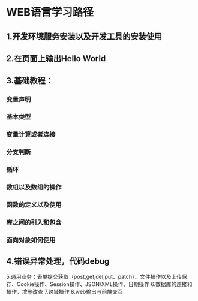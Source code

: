 # WEB语言学习路径

## 1.开发环境服务安装以及开发工具的安装使用
## 2.在页面上输出Hello World
## 3.基础教程：
### 变量声明
### 基本类型
### 变量计算或者连接
### 分支判断
### 循环
### 数组以及数组的操作
### 函数的定义以及使用
### 库之间的引入和包含
### 面向对象如何使用


## 4.错误异常处理，代码debug
5.通用业务：表单提交获取（post,get,del,put、patch）、文件操作以及上传保存、Cookie操作、Session操作、JSON/XML操作、日期操作
6.数据库的连接和操作，增删改查
7.跨域操作
8.web输出与前端交互